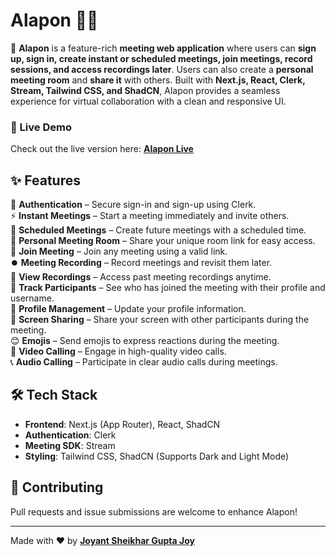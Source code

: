 # Alapon 🎥💬  

🚀 **Alapon** is a feature-rich **meeting web application** where users can **sign up, sign in, create instant or scheduled meetings, join meetings, record sessions, and access recordings later**. Users can also create a **personal meeting room** and **share it** with others. Built with **Next.js, React, Clerk, Stream, Tailwind CSS, and ShadCN**, Alapon provides a seamless experience for virtual collaboration with a clean and responsive UI.

### 🔗 Live Demo  
Check out the live version here: **[Alapon Live](https://alaponmeeting.vercel.app/)**  

## ✨ Features  
📝 **Authentication** – Secure sign-in and sign-up using Clerk.  
⚡ **Instant Meetings** – Start a meeting immediately and invite others.  
📅 **Scheduled Meetings** – Create future meetings with a scheduled time.  
🔗 **Personal Meeting Room** – Share your unique room link for easy access.  
🎥 **Join Meeting** – Join any meeting using a valid link.  
⏺️ **Meeting Recording** – Record meetings and revisit them later.  
📁 **View Recordings** – Access past meeting recordings anytime.  
👥 **Track Participants** – See who has joined the meeting with their profile and username.  
👤 **Profile Management** – Update your profile information.  
💬 **Screen Sharing** – Share your screen with other participants during the meeting.  
😊 **Emojis** – Send emojis to express reactions during the meeting.  
🎥 **Video Calling** – Engage in high-quality video calls.  
📞 **Audio Calling** – Participate in clear audio calls during meetings.

## 🛠️ Tech Stack  
- **Frontend**: Next.js (App Router), React, ShadCN  
- **Authentication**: Clerk  
- **Meeting SDK**: Stream  
- **Styling**: Tailwind CSS, ShadCN (Supports Dark and Light Mode)  

## 🤝 Contributing  
Pull requests and issue submissions are welcome to enhance Alapon!

---

Made with ❤️ by **[Joyant Sheikhar Gupta Joy](https://joyant.me)**
